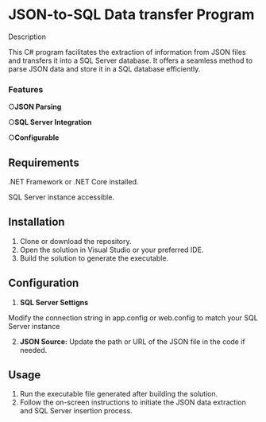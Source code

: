 

# JSON-to-SQL Data transfer Program

 Description
 
This C# program facilitates the extraction of information from JSON files and transfers it into a SQL Server database. It offers a seamless method to parse JSON data and store it in a SQL database efficiently.

### Features
○**JSON Parsing** 

○**SQL Server Integration**

○**Configurable**


## Requirements
.NET Framework or .NET Core installed.

SQL Server instance accessible.

## Installation
1. Clone or download the repository.
2. Open the solution in Visual Studio or your preferred IDE.
3. Build the solution to generate the executable.
## Configuration

 1. **SQL Server Settigns**

Modify the connection string in app.config or web.config to match your SQL Server instance

2. **JSON Source:**
Update the path or URL of the JSON file in the code if needed.
## Usage
1. Run the executable file generated after building the solution.
2. Follow the on-screen instructions to initiate the JSON data extraction and SQL Server insertion process.

